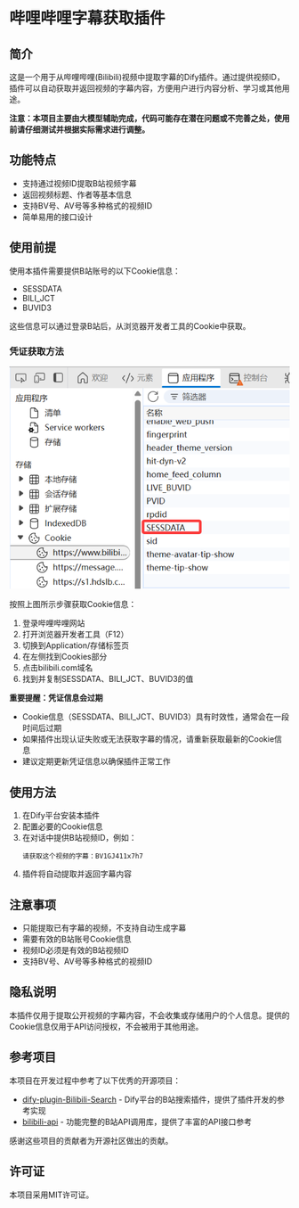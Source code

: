 # 哔哩哔哩字幕获取插件

## 简介

这是一个用于从哔哩哔哩(Bilibili)视频中提取字幕的Dify插件。通过提供视频ID，插件可以自动获取并返回视频的字幕内容，方便用户进行内容分析、学习或其他用途。

**注意：本项目主要由大模型辅助完成，代码可能存在潜在问题或不完善之处，使用前请仔细测试并根据实际需求进行调整。**

## 功能特点

- 支持通过视频ID提取B站视频字幕
- 返回视频标题、作者等基本信息
- 支持BV号、AV号等多种格式的视频ID
- 简单易用的接口设计

## 使用前提

使用本插件需要提供B站账号的以下Cookie信息：

- SESSDATA
- BILI_JCT
- BUVID3

这些信息可以通过登录B站后，从浏览器开发者工具的Cookie中获取。

### 凭证获取方法

![凭证获取示意图](_assets/凭证获取.png)

按照上图所示步骤获取Cookie信息：
1. 登录哔哩哔哩网站
2. 打开浏览器开发者工具（F12）
3. 切换到Application/存储标签页
4. 在左侧找到Cookies部分
5. 点击bilibili.com域名
6. 找到并复制SESSDATA、BILI_JCT、BUVID3的值

**重要提醒：凭证信息会过期**

- Cookie信息（SESSDATA、BILI_JCT、BUVID3）具有时效性，通常会在一段时间后过期
- 如果插件出现认证失败或无法获取字幕的情况，请重新获取最新的Cookie信息
- 建议定期更新凭证信息以确保插件正常工作

## 使用方法

1. 在Dify平台安装本插件
2. 配置必要的Cookie信息
3. 在对话中提供B站视频ID，例如：
   ```
   请获取这个视频的字幕：BV1GJ411x7h7
   ```
4. 插件将自动提取并返回字幕内容

## 注意事项

- 只能提取已有字幕的视频，不支持自动生成字幕
- 需要有效的B站账号Cookie信息
- 视频ID必须是有效的B站视频ID
- 支持BV号、AV号等多种格式的视频ID

## 隐私说明

本插件仅用于提取公开视频的字幕内容，不会收集或存储用户的个人信息。提供的Cookie信息仅用于API访问授权，不会被用于其他用途。

## 参考项目

本项目在开发过程中参考了以下优秀的开源项目：

- [dify-plugin-Bilibili-Search](https://github.com/jingfelix/dify-plugin-Bilibili-Search) - Dify平台的B站搜索插件，提供了插件开发的参考实现
- [bilibili-api](https://github.com/Nemo2011/bilibili-api) - 功能完整的B站API调用库，提供了丰富的API接口参考

感谢这些项目的贡献者为开源社区做出的贡献。

## 许可证

本项目采用MIT许可证。



